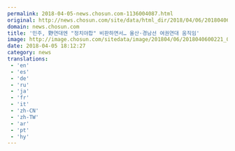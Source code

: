 ```yaml
---
permalink: 2018-04-05-news.chosun.com-1136004087.html
original: http://news.chosun.com/site/data/html_dir/2018/04/06/2018040600221.html
domain: news.chosun.com
title: '민주, 野연대엔 "정치야합" 비판하면서… 울산·경남선 여권연대 움직임'
image: http://image.chosun.com/sitedata/image/201804/06/2018040600221_0.jpg
date: 2018-04-05 18:12:27
category: news
translations: 
 - 'en'
 - 'es'
 - 'de'
 - 'ru'
 - 'ja'
 - 'fr'
 - 'it'
 - 'zh-CN'
 - 'zh-TW'
 - 'ar'
 - 'pt'
 - 'hy'
---
```


